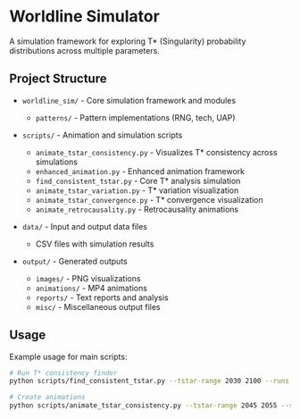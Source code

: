 # Worldline Simulator

A simulation framework for exploring T* (Singularity) probability distributions across multiple parameters.

## Project Structure

- `worldline_sim/` - Core simulation framework and modules
  - `patterns/` - Pattern implementations (RNG, tech, UAP)
  
- `scripts/` - Animation and simulation scripts
  - `animate_tstar_consistency.py` - Visualizes T* consistency across simulations
  - `enhanced_animation.py` - Enhanced animation framework
  - `find_consistent_tstar.py` - Core T* analysis simulation
  - `animate_tstar_variation.py` - T* variation visualization
  - `animate_tstar_convergence.py` - T* convergence visualization
  - `animate_retrocausality.py` - Retrocausality animations
  
- `data/` - Input and output data files
  - CSV files with simulation results
  
- `output/` - Generated outputs
  - `images/` - PNG visualizations
  - `animations/` - MP4 animations
  - `reports/` - Text reports and analysis
  - `misc/` - Miscellaneous output files

## Usage

Example usage for main scripts:

```bash
# Run T* consistency finder
python scripts/find_consistent_tstar.py --tstar-range 2030 2100 --runs 5 --output data/consistent_tstar_results

# Create animations
python scripts/animate_tstar_consistency.py --tstar-range 2045 2055 --simulations 50
```
